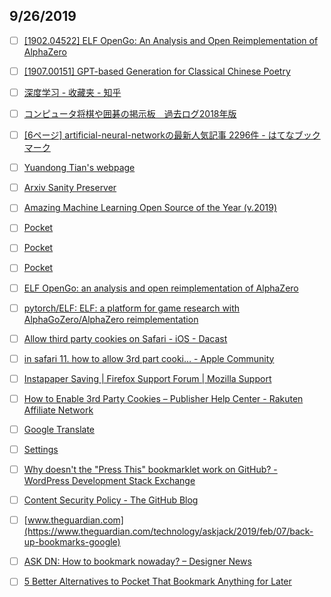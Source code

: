 ## 9/26/2019

- [ ] [[1902.04522] ELF OpenGo: An Analysis and Open Reimplementation of AlphaZero](https://tabmemfree.appspot.com/blank.html#title=%5B1902.04522%5D%20ELF%20OpenGo%3A%20An%20Analysis%20and%20Open%20Reimplementation%20of%20AlphaZero&icon=https%3A%2F%2Fstatic.arxiv.org%2Fstatic%2Fbrowse%2F0.2.5%2Fimages%2Ficons%2Ffavicon.ico)

- [ ] [[1907.00151] GPT-based Generation for Classical Chinese Poetry](https://arxiv.org/abs/1907.00151)

- [ ] [深度学习 - 收藏夹 - 知乎](https://tabmemfree.appspot.com/blank.html#title=%E6%B7%B1%E5%BA%A6%E5%AD%A6%E4%B9%A0%20-%20%E6%94%B6%E8%97%8F%E5%A4%B9%20-%20%E7%9F%A5%E4%B9%8E&icon=https%3A%2F%2Fstatic.zhihu.com%2Fstatic%2Ffavicon.ico)

- [ ] [コンピュータ将棋や囲碁の掲示板　過去ログ2018年版](https://tabmemfree.appspot.com/blank.html#title=%E3%82%B3%E3%83%B3%E3%83%94%E3%83%A5%E3%83%BC%E3%82%BF%E5%B0%86%E6%A3%8B%E3%82%84%E5%9B%B2%E7%A2%81%E3%81%AE%E6%8E%B2%E7%A4%BA%E6%9D%BF%E3%80%80%E9%81%8E%E5%8E%BB%E3%83%AD%E3%82%B02018%E5%B9%B4%E7%89%88&icon=http%3A%2F%2Fwww.yss-aya.com%2Ffavicon.ico)

- [ ] [[6ページ] artificial-neural-networkの最新人気記事 2296件 - はてなブックマーク](https://tabmemfree.appspot.com/blank.html#title=%5B6%E3%83%9A%E3%83%BC%E3%82%B8%5D%20artificial-neural-network%E3%81%AE%E6%9C%80%E6%96%B0%E4%BA%BA%E6%B0%97%E8%A8%98%E4%BA%8B%202296%E4%BB%B6%20-%20%E3%81%AF%E3%81%A6%E3%81%AA%E3%83%96%E3%83%83%E3%82%AF%E3%83%9E%E3%83%BC%E3%82%AF&icon=https%3A%2F%2Fb.hatena.ne.jp%2Ffavicon.ico)

- [ ] [Yuandong Tian's webpage](https://tabmemfree.appspot.com/blank.html#title=Yuandong%20Tian's%20webpage)

- [ ] [Arxiv Sanity Preserver](https://tabmemfree.appspot.com/blank.html#title=Arxiv%20Sanity%20Preserver&icon=http%3A%2F%2Fwww.arxiv-sanity.com%2Fstatic%2Ffavicon.png)

- [ ] [Amazing Machine Learning Open Source of the Year (v.2019)](https://medium.mybridge.co/amazing-machine-learning-open-source-tools-projects-of-the-year-v-2019-95d772e4e985)

- [ ] [Pocket](https://app.getpocket.com/)

- [ ] [Pocket](https://app.getpocket.com/)

- [ ] [Pocket](https://tabmemfree.appspot.com/blank.html#title=Pocket&icon=https%3A%2F%2Fapp.getpocket.com%2Ffavicon.ico)

- [ ] [ELF OpenGo: an analysis and open reimplementation of AlphaZero](https://tabmemfree.appspot.com/blank.html#title=ELF%20OpenGo%3A%20an%20analysis%20and%20open%20reimplementation%20of%20AlphaZero&icon=http%3A%2F%2Fproceedings.mlr.press%2Ffavicon.ico)

- [ ] [pytorch/ELF: ELF: a platform for game research with AlphaGoZero/AlphaZero reimplementation](https://tabmemfree.appspot.com/blank.html#title=pytorch%2FELF%3A%20ELF%3A%20a%20platform%20for%20game%20research%20with%20AlphaGoZero%2FAlphaZero%20reimplementation&icon=https%3A%2F%2Fgithub.githubassets.com%2Ffavicon.ico)

- [ ] [Allow third party cookies on Safari - iOS - Dacast](https://tabmemfree.appspot.com/blank.html#title=Allow%20third%20party%20cookies%20on%20Safari%20-%20iOS%20-%20Dacast&icon=https%3A%2F%2Fwww.dacast.com%2Ffavicon.ico)

- [ ] [in safari 11. how to allow 3rd part cooki… - Apple Community](https://tabmemfree.appspot.com/blank.html#title=in%20safari%2011.%20how%20to%20allow%203rd%20part%20cooki%E2%80%A6%20-%20Apple%20Community&icon=https%3A%2F%2Fcommunities.apple.com%2Fen201909191051%2Fpublic%2Fassets%2Ffavicon.ico)

- [ ] [Instapaper Saving | Firefox Support Forum | Mozilla Support](https://tabmemfree.appspot.com/blank.html#title=Instapaper%20Saving%20%7C%20Firefox%20Support%20Forum%20%7C%20Mozilla%20Support&icon=https%3A%2F%2Fstatic-media-prod-cdn.itsre-sumo.mozilla.net%2Fstatic%2Fsumo%2Fimg%2Ffavicon.ico)

- [ ] [How to Enable 3rd Party Cookies – Publisher Help Center - Rakuten Affiliate Network](https://tabmemfree.appspot.com/blank.html#title=How%20to%20Enable%203rd%20Party%20Cookies%20%E2%80%93%20Publisher%20Help%20Center%20-%20Rakuten%20Affiliate%20Network&icon=https%3A%2F%2Ftheme.zdassets.com%2Ftheme_assets%2F202430%2F2248aec6db39ca88cc0f9663ec9c28e7d3680233.png)

- [ ] [Google Translate](https://tabmemfree.appspot.com/blank.html#title=Google%20Translate&icon=https%3A%2F%2Ftranslate.google.com%2Ffavicon.ico)

- [ ] [Settings](chrome://settings/?search=exception)

- [ ] [Why doesn't the "Press This" bookmarklet work on GitHub? - WordPress Development Stack Exchange](https://wordpress.stackexchange.com/questions/216380/why-doesnt-the-press-this-bookmarklet-work-on-github)

- [ ] [Content Security Policy - The GitHub Blog](https://github.blog/2013-04-19-content-security-policy/)

- [ ] [www.theguardian.com](https://www.theguardian.com/technology/askjack/2019/feb/07/back-up-bookmarks-google)

- [ ] [ASK DN: How to bookmark nowaday? – Designer News](https://www.designernews.co/stories/14972-ask-dn-how-to-bookmark-nowaday)

- [ ] [5 Better Alternatives to Pocket That Bookmark Anything for Later](https://www.makeuseof.com/tag/better-alternatives-pocket-bookmark-anything-later/)
